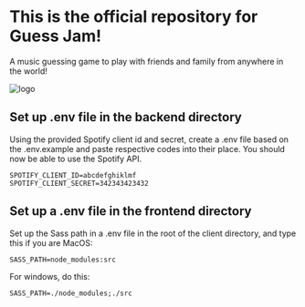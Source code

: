 # This is the official repository for Guess Jam!

A music guessing game to play with friends and family from anywhere in the world!

![logo](https://user-images.githubusercontent.com/60367655/126410272-72e4e4aa-92f1-4cf6-a788-a6f03a17d43f.png)



## Set up .env file in the backend directory

Using the provided Spotify client id and secret, create a .env file based on the .env.example and paste respective codes into their place.
You should now be able to use the Spotify API.

```
SPOTIFY_CLIENT_ID=abcdefghiklmf
SPOTIFY_CLIENT_SECRET=342343423432
```
## Set up a .env file in the frontend directory

Set up the Sass path in a .env file in the root of the client directory, and type this if you are MacOS:

```
SASS_PATH=node_modules:src
```

For windows, do this:

```
SASS_PATH=./node_modules;./src
```
